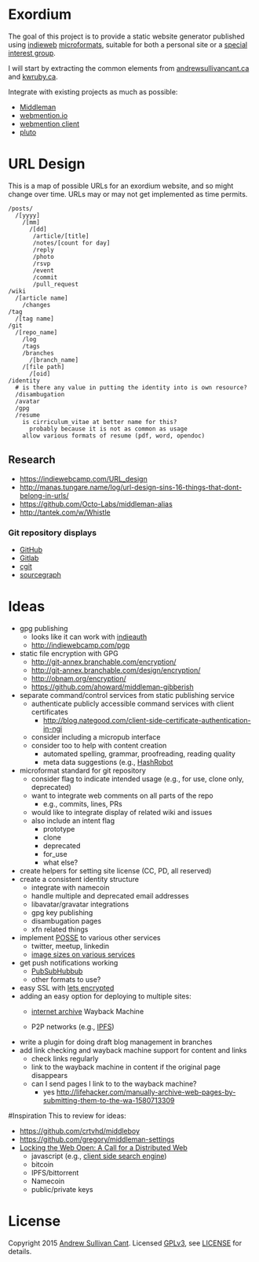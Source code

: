 # Exordium
The goal of this project is to provide a static website generator published using [indieweb](http://indiewebcamp.com/) [microformats](http://microformats.org/), suitable for both a personal site or a [special interest group](https://en.wikipedia.org/wiki/Special_Interest_Group). 

I will start by extracting the common elements from [andrewsullivancant.ca](http://andrewsullivancant.ca/) and [kwruby.ca](http://kwruby.ca/).

Integrate with existing projects as much as possible:
* [Middleman](http://middlemanapp.com)
* [webmention.io](https://github.com/aaronpk/webmention.io)
* [webmention client](https://github.com/indieweb/mention-client-ruby)
* [pluto](https://github.com/feedreader/pluto)

# URL Design
This is a map of possible URLs for an exordium website, and so might change over time. URLs may or may not get implemented as time permits.
```
/posts/
  /[yyyy]
    /[mm]
      /[dd]
       /article/[title]
       /notes/[count for day]
       /reply
       /photo
       /rsvp
       /event
       /commit
       /pull_request
/wiki
  /[article name]
    /changes
/tag
  /[tag name]
/git
  /[repo_name]
    /log
    /tags
    /branches
      /[branch_name]
    /[file path]
      /[oid]
/identity
  # is there any value in putting the identity into is own resource?
  /disambugation
  /avatar
  /gpg
  /resume
    is cirriculum_vitae at better name for this?
      probably because it is not as common as usage
    allow various formats of resume (pdf, word, opendoc)
```

## Research
* https://indiewebcamp.com/URL_design
* http://manas.tungare.name/log/url-design-sins-16-things-that-dont-belong-in-urls/
* https://github.com/Octo-Labs/middleman-alias
* http://tantek.com/w/Whistle

### Git repository displays
* [GitHub](http://github.com)
* [Gitlab](http://gitlab.com)
* [cgit](http://git.zx2c4.com/cgit/)
* [sourcegraph](https://src.sourcegraph.com/sourcegraph)

# Ideas
* gpg publishing
  - looks like it can work with [indieauth](https://indieauth.com/gpg)
  - http://indiewebcamp.com/pgp
* static file encryption with GPG
  - http://git-annex.branchable.com/encryption/
  - http://git-annex.branchable.com/design/encryption/
  - http://obnam.org/encryption/
  - https://github.com/ahoward/middleman-gibberish
* separate command/control services from static publishing service
  - authenticate publicly accessible command services with client certificates
    * http://blog.nategood.com/client-side-certificate-authentication-in-ngi
  - consider including a micropub interface
  - consider too to help with content creation
    * automated spelling, grammar, proofreading, reading quality
    * meta data suggestions (e.g.,
      [HashRobot](https://blog.monkeylearn.com/hashrobot-a-social-media-assistant-built-with-monkeylearn/)
* microformat standard for git repository
  - consider flag to indicate intended usage (e.g., for use, clone only, deprecated)
  - want to integrate web comments on all parts of the repo
    * e.g., commits, lines, PRs
  - would like to integrate display of related wiki and issues
  - also include an intent flag
    * prototype
    * clone
    * deprecated
    * for_use
    * what else?
* create helpers for setting site license (CC, PD, all reserved)
* create a consistent identity structure
  - integrate with namecoin
  - handle multiple and deprecated email addresses
  - libavatar/gravatar integrations
  - gpg key publishing
  - disambugation pages
  - xfn related things
* implement [POSSE](https://indiewebcamp.com/POSSE) to various other services
  - twitter, meetup, linkedin
  - [image sizes on various services](http://www.entrepreneur.com/article/225761)
* get push notifications working
  - [PubSubHubbub](http://indiewebcamp.com/PubSubHubbub)
  - other formats to use?
* easy SSL with [lets encrypted](https://helloworld.letsencrypt.org/)
* adding an easy option for deploying to multiple sites:
  - [internet archive](https://archive.org/) Wayback Machine

  - P2P networks (e.g., [IPFS](http://ipfs.io/))
* write a plugin for doing draft blog management in branches
* add link checking and wayback machine support for content and links
  - check links regularly
  - link to the wayback machine in content if the original page disappears
  - can I send pages I link to to the wayback machine?
    * yes http://lifehacker.com/manually-archive-web-pages-by-submitting-them-to-the-wa-1580713309

#Inspiration
This to review for ideas:
* https://github.com/crtvhd/middleboy
* https://github.com/gregory/middleman-settings
* [Locking the Web Open: A Call for a Distributed Web](http://brewster.kahle.org/2015/08/11/locking-the-web-open-a-call-for-a-distributed-web-2/)
  - javascript (e.g., [client side search engine](https://github.com/cebe/js-search))
  - bitcoin
  - IPFS/bittorrent
  - Namecoin
  - public/private keys

# License
Copyright 2015 [Andrew Sullivan Cant](http://andrewsullivancant.ca/). Licensed [GPLv3](https://www.gnu.org/licenses/gpl.html), see [LICENSE](LICENSE) for details.

